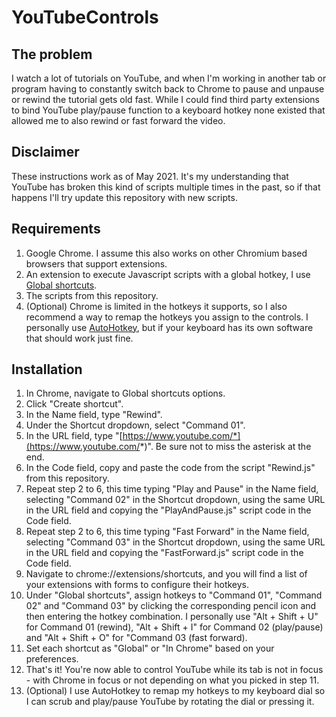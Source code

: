 # YouTubeControls
## The problem
I watch a lot of tutorials on YouTube, and when I'm working in another tab or program having to constantly switch back to Chrome to pause and unpause or rewind the tutorial gets old fast. While I could find third party extensions to bind YouTube play/pause function to a keyboard hotkey none existed that allowed me to also rewind or fast forward the video.
## Disclaimer
These instructions work as of May 2021. It's my understanding that YouTube has broken this kind of scripts multiple times in the past, so if that happens I'll try update this repository with new scripts.
## Requirements
1. Google Chrome. I assume this also works on other Chromium based browsers that support extensions.
2. An extension to execute Javascript scripts with a global hotkey, I use [Global shortcuts](https://github.com/aironavt/global-shortcuts).
3. The scripts from this repository.
4. (Optional) Chrome is limited in the hotkeys it supports, so I also recommend a way to remap the hotkeys you assign to the controls. I personally use [AutoHotkey](https://www.autohotkey.com/), but if your keyboard has its own software that should work just fine.
## Installation
1. In Chrome, navigate to Global shortcuts options.
2. Click "Create shortcut".
3. In the Name field, type "Rewind".
4. Under the Shortcut dropdown, select "Command 01".
5. In the URL field, type "[https://www.youtube.com/*](https://www.youtube.com/*)". Be sure not to miss the asterisk at the end.
6. In the Code field, copy and paste the code from the script "Rewind.js" from this repository.
7. Repeat step 2 to 6, this time typing "Play and Pause" in the Name field, selecting "Command 02" in the Shortcut dropdown, using the same URL in the URL field and copying the "PlayAndPause.js" script code in the Code field.
8. Repeat step 2 to 6, this time typing "Fast Forward" in the Name field, selecting "Command 03" in the Shortcut dropdown, using the same URL in the URL field and copying the "FastForward.js" script code in the Code field.
9. Navigate to chrome://extensions/shortcuts, and you will find a list of your extensions with forms to configure their hotkeys. 
10. Under "Global shortcuts", assign hotkeys to "Command 01", "Command 02" and "Command 03" by clicking the corresponding pencil icon and then entering the hotkey combination. I personally use "Alt + Shift + U" for Command 01 (rewind), "Alt + Shift + I" for Command 02 (play/pause) and "Alt + Shift + O" for "Command 03 (fast forward).
11. Set each shortcut as "Global" or "In Chrome" based on your preferences. 
12. That's it! You're now able to control YouTube while its tab is not in focus - with Chrome in focus or not depending on what you picked in step 11.
13. (Optional) I use AutoHotkey to remap my hotkeys to my keyboard dial so I can scrub and play/pause YouTube by rotating the dial or pressing it.
